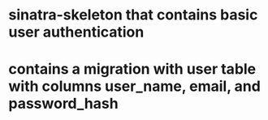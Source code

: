 # sinatra-skeleton that contains basic user authentication
# contains a migration with user table with columns user_name, email, and password_hash